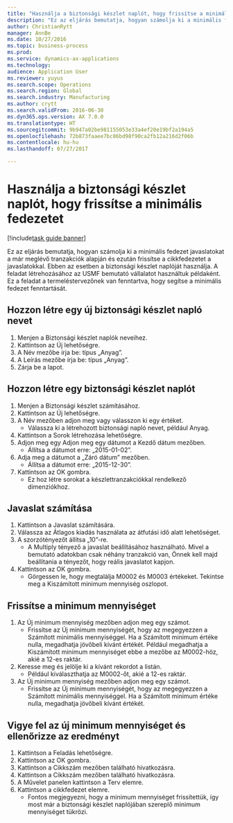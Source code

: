 ```yaml
--- 
title: "Használja a biztonsági készlet naplót, hogy frissítse a minimális fedezetet"
description: "Ez az eljárás bemutatja, hogyan számolja ki a minimális fedezet javaslatokat a már meglévő tranzakciók alapján és ezután frissítse a cikkfedezetet a javaslatokkal."
author: ChristianRytt
manager: AnnBe
ms.date: 10/27/2016
ms.topic: business-process
ms.prod: 
ms.service: dynamics-ax-applications
ms.technology: 
audience: Application User
ms.reviewer: yuyus
ms.search.scope: Operations
ms.search.region: Global
ms.search.industry: Manufacturing
ms.author: crytt
ms.search.validFrom: 2016-06-30
ms.dyn365.ops.version: AX 7.0.0
ms.translationtype: HT
ms.sourcegitcommit: 9b947a02be981155053e33a4ef20e19bf2a194a5
ms.openlocfilehash: 72b873faaee7bc86bd98f90ca2fb12a216d2f06b
ms.contentlocale: hu-hu
ms.lasthandoff: 07/27/2017

---
```

# Használja a biztonsági készlet naplót, hogy frissítse a minimális fedezetet

[!include[task guide banner](../../includes/task-guide-banner.md)]

Ez az eljárás bemutatja, hogyan számolja ki a minimális fedezet javaslatokat a már meglévő tranzakciók alapján és ezután frissítse a cikkfedezetet a javaslatokkal. Ebben az esetben a biztonsági készlet naplóját használja. A feladat létrehozásához az USMF bemutató vállalatot használtuk példaként. Ez a feladat a termeléstervezőnek van fenntartva, hogy segítse a minimális fedezet fenntartását.


## Hozzon létre egy új biztonsági készlet napló nevet
1. Menjen a Biztonsági készlet naplók neveihez.
2. Kattintson az Új lehetőségre.
3. A Név mezőbe írja be: típus „Anyag”.
4. A Leírás mezőbe írja be: típus „Anyag”.
5. Zárja be a lapot.

## Hozzon létre egy biztonsági készlet naplót
1. Menjen a Biztonsági készlet számításához.
2. Kattintson az Új lehetőségre.
3. A Név mezőben adjon meg vagy válasszon ki egy értéket.
    * Válassza ki a létrehozott biztonsági napló nevet, például Anyag.  
4. Kattintson a Sorok létrehozása lehetőségre.
5. Adjon meg egy
Adjon meg egy dátumot a Kezdő dátum mezőben.
    * Állítsa a dátumot erre: „2015-01-02”.  
6. Adja meg a dátumot a „Záró dátum” mezőben.
    * Állítsa a dátumot erre: „2015-12-30”.  
7. Kattintson az OK gombra.
    * Ez hoz létre sorokat a készlettranzakciókkal rendelkező dimenziókhoz.  

## Javaslat számítása
1. Kattintson a Javaslat számítására.
2. Válassza az Átlagos kiadás használata az átfutási idő alatt lehetőséget.
3. A szorzótényezőt állítsa „10”-re.
    * A Multiply tényező a javaslat beállításához használható. Mivel a bemutató adatokban csak néhány tranzakció van, Önnek kell majd beállítania a tényezőt, hogy reális javaslatot kapjon.  
4. Kattintson az OK gombra.
    * Görgessen le, hogy megtalálja M0002 és M0003 értékeket. Tekintse meg a Kiszámított minimum mennyiség oszlopot.   

## Frissítse a minimum mennyiséget
1. Az Új minimum mennyiség mezőben adjon meg egy számot.
    * Frissítse az Új minimum mennyiségét, hogy az megegyezzen a Számított minimális mennyiséggel. Ha a Számított minimum értéke nulla, megadhatja jövőbeli kívánt értékét. Például megadhatja a Kiszámított minimum mennyiséget ebbe a mezőbe az M0002-höz, akié a 12-es raktár.  
2. Keresse meg és jelölje ki a kívánt rekordot a listán.
    * Például kiválaszthatja az M0002-őt, akié a 12-es raktár.  
3. Az Új minimum mennyiség mezőben adjon meg egy számot.
    * Frissítse az Új minimum mennyiségét, hogy az megegyezzen a Számított minimális mennyiséggel. Ha a Számított minimum értéke nulla, megadhatja jövőbeli kívánt értékét.  

## Vigye fel az új minimum mennyiséget és ellenőrizze az eredményt
1. Kattintson a Feladás lehetőségre.
2. Kattintson az OK gombra.
3. Kattintson a Cikkszám mezőben található hivatkozásra.
4. Kattintson a Cikkszám mezőben található hivatkozásra.
5. A Művelet panelen kattintson a Terv elemre.
6. Kattintson a cikkfedezet elemre.
    * Fontos megjegyezni, hogy a minimum mennyiséget frissítettük, így most már a biztonsági készlet naplójában szereplő minimum mennyiséget tükrözi.  


